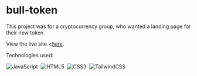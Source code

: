 # bull-token

This project was for a cryptocurrency group, who wanted a landing page for their new token. 

View the live site <<a href="https://bullsolana.xyz/" target="_blank">here</a>.

Technologies used: 

![JavaScript](https://img.shields.io/badge/JavaScript%20-%23F7DF1E.svg?style=for-the-badge&logo=javascript&logoColor=black)&nbsp;
![HTML5](https://img.shields.io/badge/HTML5%20-%23E34F26.svg?style=for-the-badge&logo=html5&logoColor=white)&nbsp;
![CSS3](https://img.shields.io/badge/CSS%20-%231572B6.svg?style=for-the-badge&logo=css3&logoColor=white)&nbsp;
![TailwindCSS](https://img.shields.io/badge/-Tailwind_CSS-38B2AC?style=for-the-badge&logo=tailwind-css&logoColor=white)&nbsp;
   

